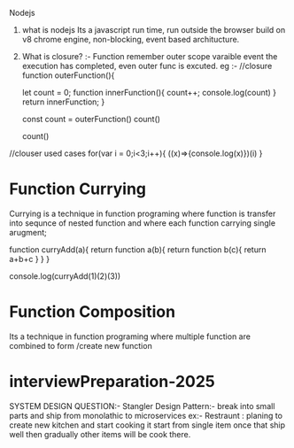Nodejs
1. what is nodejs
Its a javascript run time, run outside the browser build on v8 chrome engine, non-blocking, event based architucture.

 2. What is closure?
    :- Function remember outer scope varaible event the execution has completed, even outer func is excuted.
    eg :-
   //closure
    function outerFunction(){
      
      let count = 0;
      function innerFunction(){
        count++;
        console.log(count)
      }
      return innerFunction;
    }
    
    const count = outerFunction()
    count()
    
    count()

//clouser used cases
for(var i = 0;i<3;i++){
  ((x)=>{console.log(x)})(i)
}



# Function Currying
Currying is a technique in function programing where function is transfer into sequnce of nested function and where each function carrying single arugment; 

function curryAdd(a){
   return function a(b){
      return function b(c){
        return a+b+c
       }
   }
}

console.log(curryAdd(1)(2)(3))


# Function Composition 
Its a technique in function programing where multiple function are combined to form /create new function

# interviewPreparation-2025

SYSTEM DESIGN QUESTION:-
  Stangler Design Pattern:- break into small parts and ship from monolathic to microservices 
  ex:- Restraunt : planing to create new kitchen and start cooking it start from single item once that ship well then gradually other items will 
  be cook there.
